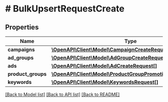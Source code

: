 # # BulkUpsertRequestCreate

## Properties

Name | Type | Description | Notes
------------ | ------------- | ------------- | -------------
**campaigns** | [**\OpenAPI\Client\Model\CampaignCreateRequest[]**](CampaignCreateRequest.md) |  | [optional]
**ad_groups** | [**\OpenAPI\Client\Model\AdGroupCreateRequest[]**](AdGroupCreateRequest.md) |  | [optional]
**ads** | [**\OpenAPI\Client\Model\AdCreateRequest[]**](AdCreateRequest.md) |  | [optional]
**product_groups** | [**\OpenAPI\Client\Model\ProductGroupPromotionCreateRequest[]**](ProductGroupPromotionCreateRequest.md) |  | [optional]
**keywords** | [**\OpenAPI\Client\Model\KeywordsRequest[]**](KeywordsRequest.md) |  | [optional]

[[Back to Model list]](../../README.md#models) [[Back to API list]](../../README.md#endpoints) [[Back to README]](../../README.md)
